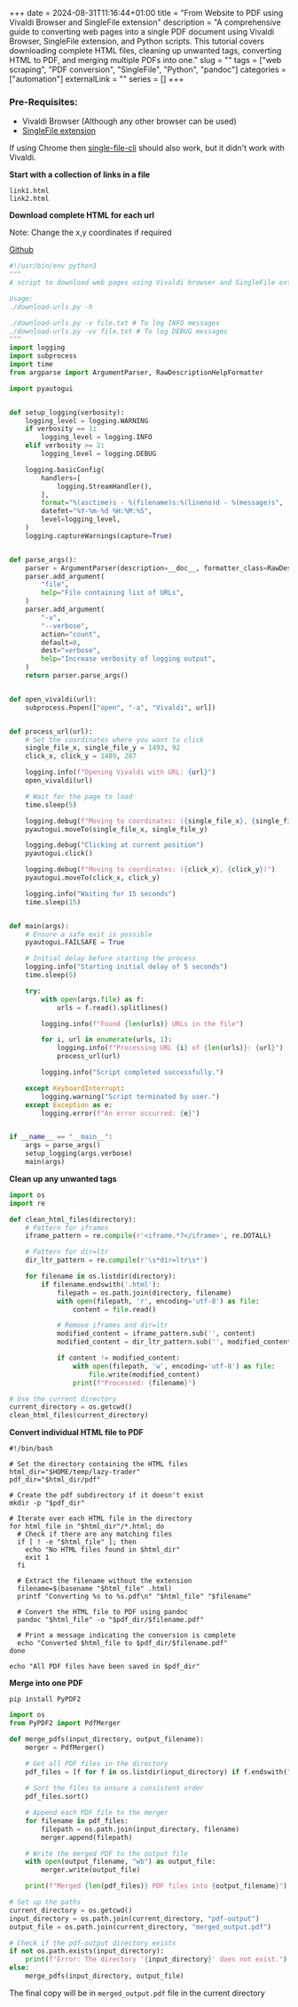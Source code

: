 +++ 
date = 2024-08-31T11:16:44+01:00
title = "From Website to PDF using Vivaldi Browser and SingleFile extension"
description = "A comprehensive guide to converting web pages into a single PDF document using Vivaldi Browser, SingleFile extension, and Python scripts. This tutorial covers downloading complete HTML files, cleaning up unwanted tags, converting HTML to PDF, and merging multiple PDFs into one."
slug = "" 
tags = ["web scraping", "PDF conversion", "SingleFile", "Python", "pandoc"]
categories = ["automation"]
externalLink = ""
series = []
+++

### Pre-Requisites:

* Vivaldi Browser (Although any other browser can be used)
* [SingleFile extension](https://github.com/gildas-lormeau/SingleFile)

If using Chrome then [single-file-cli](https://github.com/gildas-lormeau/single-file-cli) should also work,
but it didn't work with Vivaldi.

**Start with a collection of links in a file**

```
link1.html
link2.html
```

**Download complete HTML for each url** 

Note: Change the x,y coordinates if required

[Github](https://github.com/namuan/bin-utils/blob/master/download-urls.py)

```python
#!/usr/bin/env python3
"""
A script to download web pages using Vivaldi browser and SingleFile extension

Usage:
./download-urls.py -h

./download-urls.py -v file.txt # To log INFO messages
./download-urls.py -vv file.txt # To log DEBUG messages
"""
import logging
import subprocess
import time
from argparse import ArgumentParser, RawDescriptionHelpFormatter

import pyautogui


def setup_logging(verbosity):
    logging_level = logging.WARNING
    if verbosity == 1:
        logging_level = logging.INFO
    elif verbosity >= 2:
        logging_level = logging.DEBUG

    logging.basicConfig(
        handlers=[
            logging.StreamHandler(),
        ],
        format="%(asctime)s - %(filename)s:%(lineno)d - %(message)s",
        datefmt="%Y-%m-%d %H:%M:%S",
        level=logging_level,
    )
    logging.captureWarnings(capture=True)


def parse_args():
    parser = ArgumentParser(description=__doc__, formatter_class=RawDescriptionHelpFormatter)
    parser.add_argument(
        "file",
        help="File containing list of URLs",
    )
    parser.add_argument(
        "-v",
        "--verbose",
        action="count",
        default=0,
        dest="verbose",
        help="Increase verbosity of logging output",
    )
    return parser.parse_args()


def open_vivaldi(url):
    subprocess.Popen(["open", "-a", "Vivaldi", url])


def process_url(url):
    # Set the coordinates where you want to click
    single_file_x, single_file_y = 1493, 92
    click_x, click_y = 1489, 287

    logging.info(f"Opening Vivaldi with URL: {url}")
    open_vivaldi(url)

    # Wait for the page to load
    time.sleep(5)

    logging.debug(f"Moving to coordinates: ({single_file_x}, {single_file_y})")
    pyautogui.moveTo(single_file_x, single_file_y)

    logging.debug("Clicking at current position")
    pyautogui.click()

    logging.debug(f"Moving to coordinates: ({click_x}, {click_y})")
    pyautogui.moveTo(click_x, click_y)

    logging.info("Waiting for 15 seconds")
    time.sleep(15)


def main(args):
    # Ensure a safe exit is possible
    pyautogui.FAILSAFE = True

    # Initial delay before starting the process
    logging.info("Starting initial delay of 5 seconds")
    time.sleep(5)

    try:
        with open(args.file) as f:
            urls = f.read().splitlines()

        logging.info(f"Found {len(urls)} URLs in the file")

        for i, url in enumerate(urls, 1):
            logging.info(f"Processing URL {i} of {len(urls)}: {url}")
            process_url(url)

        logging.info("Script completed successfully.")

    except KeyboardInterrupt:
        logging.warning("Script terminated by user.")
    except Exception as e:
        logging.error(f"An error occurred: {e}")


if __name__ == "__main__":
    args = parse_args()
    setup_logging(args.verbose)
    main(args)
```

**Clean up any unwanted tags**

```python
import os
import re

def clean_html_files(directory):
    # Pattern for iframes
    iframe_pattern = re.compile(r'<iframe.*?</iframe>', re.DOTALL)

    # Pattern for dir=ltr
    dir_ltr_pattern = re.compile(r'\s*dir=ltr\s*')

    for filename in os.listdir(directory):
        if filename.endswith('.html'):
            filepath = os.path.join(directory, filename)
            with open(filepath, 'r', encoding='utf-8') as file:
                content = file.read()

            # Remove iframes and dir=ltr
            modified_content = iframe_pattern.sub('', content)
            modified_content = dir_ltr_pattern.sub('', modified_content)

            if content != modified_content:
                with open(filepath, 'w', encoding='utf-8') as file:
                    file.write(modified_content)
                print(f"Processed: {filename}")

# Use the current directory
current_directory = os.getcwd()
clean_html_files(current_directory)
```

**Convert individual HTML file to PDF**

```shell
#!/bin/bash

# Set the directory containing the HTML files
html_dir="$HOME/temp/lazy-trader"
pdf_dir="$html_dir/pdf"

# Create the pdf subdirectory if it doesn't exist
mkdir -p "$pdf_dir"

# Iterate over each HTML file in the directory
for html_file in "$html_dir"/*.html; do
  # Check if there are any matching files
  if [ ! -e "$html_file" ]; then
    echo "No HTML files found in $html_dir"
    exit 1
  fi

  # Extract the filename without the extension
  filename=$(basename "$html_file" .html)
  printf "Converting %s to %s.pdf\n" "$html_file" "$filename"

  # Convert the HTML file to PDF using pandoc
  pandoc "$html_file" -o "$pdf_dir/$filename.pdf"

  # Print a message indicating the conversion is complete
  echo "Converted $html_file to $pdf_dir/$filename.pdf"
done

echo "All PDF files have been saved in $pdf_dir"
```

**Merge into one PDF**

```shell
pip install PyPDF2
```

```python
import os
from PyPDF2 import PdfMerger

def merge_pdfs(input_directory, output_filename):
    merger = PdfMerger()

    # Get all PDF files in the directory
    pdf_files = [f for f in os.listdir(input_directory) if f.endswith(".pdf")]
    
    # Sort the files to ensure a consistent order
    pdf_files.sort()

    # Append each PDF file to the merger
    for filename in pdf_files:
        filepath = os.path.join(input_directory, filename)
        merger.append(filepath)

    # Write the merged PDF to the output file
    with open(output_filename, "wb") as output_file:
        merger.write(output_file)

    print(f"Merged {len(pdf_files)} PDF files into {output_filename}")

# Set up the paths
current_directory = os.getcwd()
input_directory = os.path.join(current_directory, "pdf-output")
output_file = os.path.join(current_directory, "merged_output.pdf")

# Check if the pdf-output directory exists
if not os.path.exists(input_directory):
    print(f"Error: The directory '{input_directory}' does not exist.")
else:
    merge_pdfs(input_directory, output_file)
```

The final copy will be in `merged_output.pdf` file in the current directory
